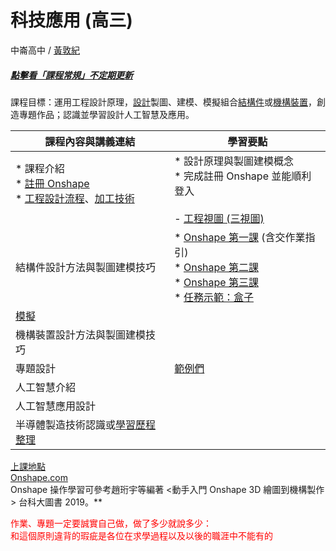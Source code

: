 # 科技應用 (高三) 

中崙高中 / [黃敦紀](https://hackmd.io/@nandemoi/SyqndIE7t)  

##### [點擊看「課程常規」不定期更新](https://nandemoi.github.io/zl111/index.html)  
課程目標：運用工程設計原理，[設計](https://cad.onshape.com/documents/29f77d1e61ff89edff076753/w/cc07af9851e10e5ea7058369/e/1ab1c3e089a868ce1feca1e6?renderMode=0&uiState=630147d0a366dc0353a959e4)製圖、建模、模擬組合[結構件](https://www.facebook.com/hashtag/有條件限制的創意發想才是現實)或[機構裝置](https://drive.google.com/drive/folders/1rOrtEVfyb2V3n8udODtMaCCumZfQbsKy?usp=sharing)，創造專題作品；認識並學習設計人工智慧及應用。

| 課程內容與講義連結 | 學習要點 |
| --- | --- |
| \* 課程介紹  <br>\* [註冊 Onshape](https://nandemoi.github.io/zl111/Onshape_Reg.pdf)  <br>\* [工程設計流程](https://nandemoi.github.io/zl111/flow.pdf)、[加工技術](https://nandemoi.github.io/zl111/processing.pdf)<br><br> | \* 設計原理與製圖建模概念  <br>\* 完成註冊 Onshape 並能順利登入  <br>  <br>\- [工程視圖 (三視圖)](https://nandemoi.github.io/zl111/EngrDrawing.pdf) |
| 結構件設計方法與製圖建模技巧 | \* [Onshape 第一課](https://nandemoi.github.io/zl111/Onshape1.pdf) (含交作業指引)  <br>\* [Onshape 第二課](https://nandemoi.github.io/zl111/Onshape2.pdf)  <br>\* [Onshape 第三課](https://nandemoi.github.io/zl111/Onshape3.pdf)  <br>\* [任務示範：盒子](https://nandemoi.github.io/zl111/MissionBox.pdf) |
| [模擬](https://nandemoi.github.io/zl111/Simulations.pdf) |     |
| 機構裝置設計方法與製圖建模技巧 |     |
| 專題設計 | [範例們](https://nandemoi.github.io/zl111/examples.html) |
| 人工智慧介紹 |     |
| 人工智慧應用設計 |     |
| 半導體製造技術認識或[學習歷程整理](https://nandemoi.github.io/zl111/cv_prep.pdf) |     |

[上課地點](https://nandemoi.github.io/zl111/schedule.pdf)  
[Onshape.com](https://www.onshape.com/en/)  
Onshape 操作學習可參考趙珩宇等編著 &lt;動手入門 Onshape 3D 繪圖到機構製作&gt; 台科大圖書 2019。**  

<span style="color:red">
作業、專題一定要誠實自己做，做了多少就說多少：<br>
和這個原則違背的瑕疵是各位在求學過程以及以後的職涯中不能有的
</span>